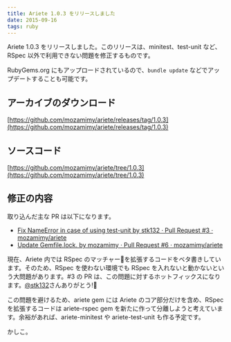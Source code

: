```yaml
---
title: Ariete 1.0.3 をリリースしました
date: 2015-09-16
tags: ruby
---
```


Ariete 1.0.3 をリリースしました。このリリースは、minitest、test-unit など、RSpec 以外で利用できない問題を修正するものです。

RubyGems.org にもアップロードされているので、`bundle update` などでアップデートすることも可能です。

## アーカイブのダウンロード

[https://github.com/mozamimy/ariete/releases/tag/1.0.3](https://github.com/mozamimy/ariete/releases/tag/1.0.3)

## ソースコード

[https://github.com/mozamimy/ariete/tree/1.0.3](https://github.com/mozamimy/ariete/tree/1.0.3)

## 修正の内容

取り込んだ主な PR は以下になります。

- [Fix NameError in case of using test-unit by stk132 · Pull Request #3 · mozamimy/ariete](https://github.com/mozamimy/ariete/pull/3)
- [Update Gemfile.lock. by mozamimy · Pull Request #6 · mozamimy/ariete](https://github.com/mozamimy/ariete/pull/6)

現在、Ariete 内では RSpec のマッチャー🍵を拡張するコードをベタ書きしています。そのため、RSpec を使わない環境でも RSpec を入れないと動かないという大問題があります。#3 の PR は、この問題に対するホットフィックスになります。[@stk132](https://github.com/stk132)さんありがとう!🐰

この問題を避けるため、ariete gem には Ariete のコア部分だけを含め、RSpec を拡張するコードは ariete-rspec gem を新たに作って分離しようと考えています。余裕があれば、ariete-minitest や ariete-test-unit も作る予定です。

かしこ。
